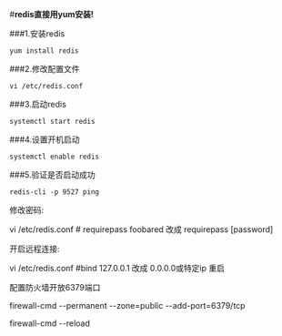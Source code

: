 #**redis直接用yum安装!**


###1.安装redis

`yum install redis`

###2.修改配置文件

`vi /etc/redis.conf`

###3.启动redis

`systemctl start redis`

###4.设置开机启动

`systemctl enable redis`

###5.验证是否启动成功

`redis-cli -p 9527 ping`


修改密码:

vi /etc/redis.conf 
    # requirepass foobared 改成 requirepass [password]


开启远程连接:

vi /etc/redis.conf
    #bind 127.0.0.1 改成 0.0.0.0或特定ip
    重启
    
配置防火墙开放6379端口

firewall-cmd --permanent --zone=public --add-port=6379/tcp

firewall-cmd --reload
